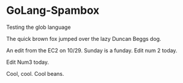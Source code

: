 # GoLang-Spambox
Testing the glob language

The quick brown fox jumped over the lazy Duncan Beggs dog.

An edit from the EC2 on 10/29. Sunday is a funday. Edit num 2 today.

Edit Num3 today.

Cool, cool. Cool beans.
